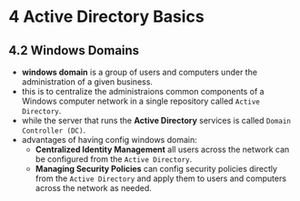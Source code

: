 # 4 Active Directory Basics
## 4.2 Windows Domains
- **windows domain** is a group of users and computers under the administration of a given business.
- this is to centralize the administraions common components of a Windows computer network in a single repository called `Active Directory`.
- while the server that runs the **Active Directory** services is called `Domain Controller (DC)`.
- advantages of having config windows domain:
    - **Centralized Identity Management** all users across the network can be configured from the `Active Directory`.
    - **Managing Security Policies** can config security policies directly from the `Active Directory` and apply them to users and computers across the network as needed.

